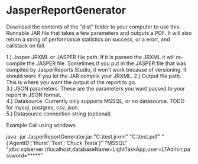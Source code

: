 # JasperReportGenerator

Download the contents of the "dist" folder to your computer to use this.  
Runnable JAR file that takes a few parameters and outputs a PDF.  It will also return a string of performance statistics on success, or a erorr, and callstack on fail.

1.) Jasper JRXML or JASPER file path.  If it is passed the JRXML it will re-compile the JASPER file.  Sometimes if you put in the JASPER file that was compiled by JasperReports Studio, it won't work because of versioning.  It should work if you let the JAR compile your JRXML.
2.) Output file path.  This is where you want the output of the report to go.  
3.) JSON parameters.  These are the parameters you want passed to your report in JSON format.  
4.) Datasource.  Currently only supports MSSQL, or no datasource.  TODO for mysql, postgres, csv, json.  
5.) Datasource connection string (optional)  
  
Example Call using windows  
  
java -jar JasperReportGenerator.jar "C:\\test.jrxml" "C:\\test.pdf" "{'AgentID':'thurst','Text':'Chuck Testa'}" "MSSQL" "jdbc:sqlserver://localhost;databaseName=LightTaskApp;user=LTAdmin;password=*****"
  
